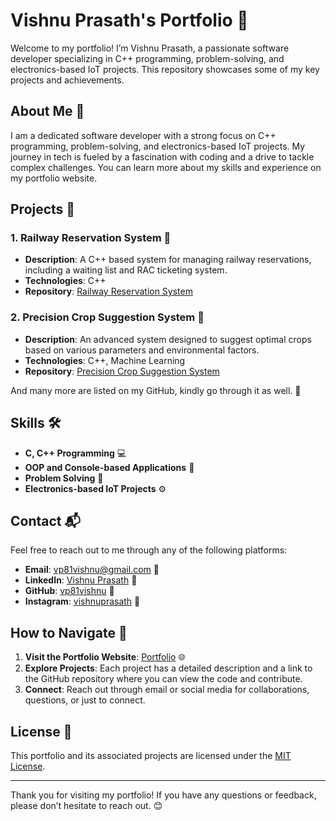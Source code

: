 # Vishnu Prasath's Portfolio 🌟

Welcome to my portfolio! I’m Vishnu Prasath, a passionate software developer specializing in C++ programming, problem-solving, and electronics-based IoT projects. This repository showcases some of my key projects and achievements.

## About Me 👋

I am a dedicated software developer with a strong focus on C++ programming, problem-solving, and electronics-based IoT projects. My journey in tech is fueled by a fascination with coding and a drive to tackle complex challenges. You can learn more about my skills and experience on my portfolio website.

## Projects 🚀

### 1. Railway Reservation System 🚂

- **Description**: A C++ based system for managing railway reservations, including a waiting list and RAC ticketing system.
- **Technologies**: C++
- **Repository**: [Railway Reservation System](https://github.com/vp81vishnu/railway-reservation-system)

### 2. Precision Crop Suggestion System 🌾

- **Description**: An advanced system designed to suggest optimal crops based on various parameters and environmental factors.
- **Technologies**: C++, Machine Learning
- **Repository**: [Precision Crop Suggestion System](https://github.com/vp81vishnu/precision-crop-suggestion-system)

And many more are listed on my GitHub, kindly go through it as well. 📂

## Skills 🛠️

- **C, C++ Programming** 💻
- **OOP and Console-based Applications** 🧩
- **Problem Solving** 🧠
- **Electronics-based IoT Projects** ⚙️

## Contact 📬

Feel free to reach out to me through any of the following platforms:

- **Email**: [vp81vishnu@gmail.com](mailto:vp81vishnu@gmail.com) 📧
- **LinkedIn**: [Vishnu Prasath](https://www.linkedin.com/in/vishnu-prasath/) 🔗
- **GitHub**: [vp81vishnu](https://github.com/vp81vishnu) 🐙
- **Instagram**: [vishnuprasath](https://www.instagram.com/vishnuprasath/) 📸

## How to Navigate 🧭

1. **Visit the Portfolio Website**: [Portfolio](https://your-portfolio-website-link) 🌐
2. **Explore Projects**: Each project has a detailed description and a link to the GitHub repository where you can view the code and contribute.
3. **Connect**: Reach out through email or social media for collaborations, questions, or just to connect.

## License 📜

This portfolio and its associated projects are licensed under the [MIT License](LICENSE).

---

Thank you for visiting my portfolio! If you have any questions or feedback, please don’t hesitate to reach out. 😊
